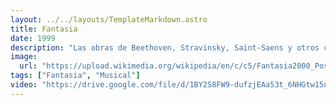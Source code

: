 ```yaml
---
layout: ../../layouts/TemplateMarkdown.astro
title: Fantasia
date: 1999
description: "Las obras de Beethoven, Stravinsky, Saint-Saens y otros cobran vida en una combinación de efectos musicales y animación."
image:
  url: "https://upload.wikimedia.org/wikipedia/en/c/c5/Fantasia2000_Poster.jpg"
tags: ["Fantasia", "Musical"]
video: "https://drive.google.com/file/d/1BY2S8FW9-dufzjEAa53t_6NHGtw15n21/preview"
---
```

